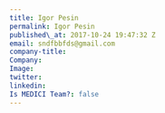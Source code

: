 ```yaml
---
title: Igor Pesin
permalink: Igor Pesin
published\_at: 2017-10-24 19:47:32 Z
email: sndfbbfds@gmail.com
company-title: 
Company: 
Image: 
twitter: 
linkedin: 
Is MEDICI Team?: false
---
```


